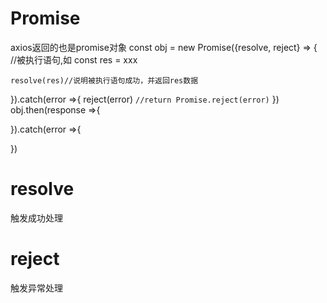 # Promise
axios返回的也是promise对象
const obj = new Promise({resolve, reject} => {
    //被执行语句,如
    const res = xxx
    
    resolve(res)//说明被执行语句成功，并返回res数据
}).catch(error =>{
    reject(error)   `//return Promise.reject(error)`
})
obj.then(response =>{

}).catch(error =>{

})
# resolve
触发成功处理
# reject
触发异常处理